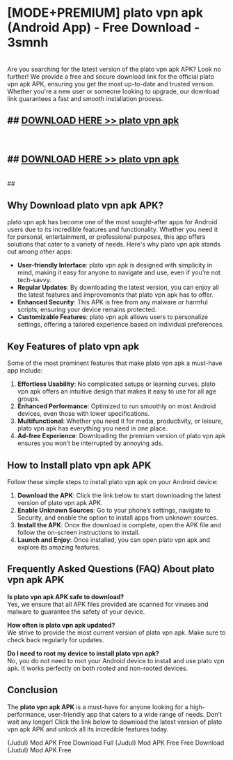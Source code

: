 # [MODE+PREMIUM] plato vpn apk (Android App) - Free Download - 3smnh <br>
<br>
Are you searching for the latest version of the plato vpn apk APK? Look no further! We provide a free and secure download link for the official plato vpn apk APK, ensuring you get the most up-to-date and trusted version. Whether you're a new user or someone looking to upgrade, our download link guarantees a fast and smooth installation process.


## ##  [DOWNLOAD HERE >> plato vpn apk](http://freeplayer.one?title=plato_vpn_apk&ref=A)
  <br>

##  ## [DOWNLOAD HERE >> plato vpn apk](http://freeplayer.one?title=plato_vpn_apk&ref=A)
  <br>
  ##



## Why Download plato vpn apk APK?

plato vpn apk has become one of the most sought-after apps for Android users due to its incredible features and functionality. Whether you need it for personal, entertainment, or professional purposes, this app offers solutions that cater to a variety of needs. Here's why plato vpn apk stands out among other apps:

- **User-friendly Interface**: plato vpn apk is designed with simplicity in mind, making it easy for anyone to navigate and use, even if you’re not tech-savvy.
- **Regular Updates**: By downloading the latest version, you can enjoy all the latest features and improvements that plato vpn apk has to offer.
- **Enhanced Security**: This APK is free from any malware or harmful scripts, ensuring your device remains protected.
- **Customizable Features**: plato vpn apk allows users to personalize settings, offering a tailored experience based on individual preferences.

## Key Features of plato vpn apk

Some of the most prominent features that make plato vpn apk a must-have app include:

1. **Effortless Usability**: No complicated setups or learning curves. plato vpn apk offers an intuitive design that makes it easy to use for all age groups.
2. **Enhanced Performance**: Optimized to run smoothly on most Android devices, even those with lower specifications.
3. **Multifunctional**: Whether you need it for media, productivity, or leisure, plato vpn apk has everything you need in one place.
4. **Ad-free Experience**: Downloading the premium version of plato vpn apk ensures you won’t be interrupted by annoying ads.

## How to Install plato vpn apk APK

Follow these simple steps to install plato vpn apk on your Android device:

1. **Download the APK**: Click the link below to start downloading the latest version of plato vpn apk APK.
2. **Enable Unknown Sources**: Go to your phone’s settings, navigate to Security, and enable the option to install apps from unknown sources.
3. **Install the APK**: Once the download is complete, open the APK file and follow the on-screen instructions to install.
4. **Launch and Enjoy**: Once installed, you can open plato vpn apk and explore its amazing features.

## Frequently Asked Questions (FAQ) About plato vpn apk APK

**Is plato vpn apk APK safe to download?**  
Yes, we ensure that all APK files provided are scanned for viruses and malware to guarantee the safety of your device.

**How often is plato vpn apk updated?**  
We strive to provide the most current version of plato vpn apk. Make sure to check back regularly for updates.

**Do I need to root my device to install plato vpn apk?**  
No, you do not need to root your Android device to install and use plato vpn apk. It works perfectly on both rooted and non-rooted devices.

## Conclusion

The **plato vpn apk APK** is a must-have for anyone looking for a high-performance, user-friendly app that caters to a wide range of needs. Don’t wait any longer! Click the link below to download the latest version of plato vpn apk APK and unlock all its incredible features today.

{Judul} Mod APK Free
Download Full {Judul} Mod APK Free
Free Download {Judul} Mod APK Free

